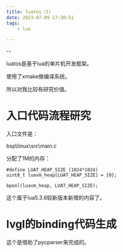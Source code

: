```yaml
---
title: luatos（1）
date: 2023-07-09 17:30:51
tags:
	- lua

---
```


--

luatos是基于lua的单片机开发框架。

使用了xmake做编译系统。

所以对我比较有研究价值。

# 入口代码流程研究

入口文件是：

bsp\linux\src\main.c

分配了1M的内存：

```
#define LUAT_HEAP_SIZE (1024*1024)
uint8_t luavm_heap[LUAT_HEAP_SIZE] = {0};
```

```
bpool(luavm_heap, LUAT_HEAP_SIZE);
```

这个属于lua5.3.6较新版本新增的内容了。



# lvgl的binding代码生成

这个是借助了pycparser来完成的。

